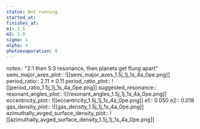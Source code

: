 ```yaml
---
status: Not running
started_at:
finishes_at:
m1: 1.5
m2: 1.0
sigma: 1
alpha: 4
photoevaporation: 0
---
```


notes:: "2:1 then 5:3 resonance, then planets get flung apart"
semi_major_axes_plot:: ![[semi_major_axes_1.5j_1j_1s_4a_0pe.png]]
period_ratio:: 2.11 ± 0.11
period_ratio_plot:: ![[period_ratio_1.5j_1j_1s_4a_0pe.png]]
suggested_resonance:: 
resonant_angles_plot:: ![[resonant_angles_1.5j_1j_1s_4a_0pe.png]]
eccentricity_plot:: ![[eccentricity_1.5j_1j_1s_4a_0pe.png]]
e1:: 0.050
e2:: 0.018
gas_density_plot:: ![[gas_density_1.5j_1j_1s_4a_0pe.png]]
azimuthally_avged_surface_density_plot:: ![[azimuthally_avged_surface_density_1.5j_1j_1s_4a_0pe.png]]
